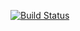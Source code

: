[![Build Status](https://travis-ci.org/dabonka/flashcards.svg?branch=master)](https://travis-ci.org/dabonka/flashcards)
